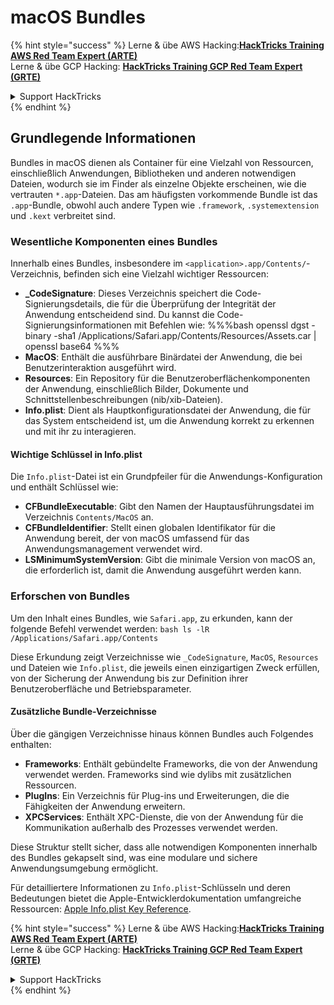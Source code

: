 # macOS Bundles

{% hint style="success" %}
Lerne & übe AWS Hacking:<img src="/.gitbook/assets/arte.png" alt="" data-size="line">[**HackTricks Training AWS Red Team Expert (ARTE)**](https://training.hacktricks.xyz/courses/arte)<img src="/.gitbook/assets/arte.png" alt="" data-size="line">\
Lerne & übe GCP Hacking: <img src="/.gitbook/assets/grte.png" alt="" data-size="line">[**HackTricks Training GCP Red Team Expert (GRTE)**<img src="/.gitbook/assets/grte.png" alt="" data-size="line">](https://training.hacktricks.xyz/courses/grte)

<details>

<summary>Support HackTricks</summary>

* Überprüfe die [**Abonnementpläne**](https://github.com/sponsors/carlospolop)!
* **Tritt der** 💬 [**Discord-Gruppe**](https://discord.gg/hRep4RUj7f) oder der [**Telegram-Gruppe**](https://t.me/peass) bei oder **folge** uns auf **Twitter** 🐦 [**@hacktricks\_live**](https://twitter.com/hacktricks\_live)**.**
* **Teile Hacking-Tricks, indem du PRs zu den** [**HackTricks**](https://github.com/carlospolop/hacktricks) und [**HackTricks Cloud**](https://github.com/carlospolop/hacktricks-cloud) GitHub-Repos einreichst.

</details>
{% endhint %}

## Grundlegende Informationen

Bundles in macOS dienen als Container für eine Vielzahl von Ressourcen, einschließlich Anwendungen, Bibliotheken und anderen notwendigen Dateien, wodurch sie im Finder als einzelne Objekte erscheinen, wie die vertrauten `*.app`-Dateien. Das am häufigsten vorkommende Bundle ist das `.app`-Bundle, obwohl auch andere Typen wie `.framework`, `.systemextension` und `.kext` verbreitet sind.

### Wesentliche Komponenten eines Bundles

Innerhalb eines Bundles, insbesondere im `<application>.app/Contents/`-Verzeichnis, befinden sich eine Vielzahl wichtiger Ressourcen:

* **\_CodeSignature**: Dieses Verzeichnis speichert die Code-Signierungsdetails, die für die Überprüfung der Integrität der Anwendung entscheidend sind. Du kannst die Code-Signierungsinformationen mit Befehlen wie: %%%bash openssl dgst -binary -sha1 /Applications/Safari.app/Contents/Resources/Assets.car | openssl base64 %%%
* **MacOS**: Enthält die ausführbare Binärdatei der Anwendung, die bei Benutzerinteraktion ausgeführt wird.
* **Resources**: Ein Repository für die Benutzeroberflächenkomponenten der Anwendung, einschließlich Bilder, Dokumente und Schnittstellenbeschreibungen (nib/xib-Dateien).
* **Info.plist**: Dient als Hauptkonfigurationsdatei der Anwendung, die für das System entscheidend ist, um die Anwendung korrekt zu erkennen und mit ihr zu interagieren.

#### Wichtige Schlüssel in Info.plist

Die `Info.plist`-Datei ist ein Grundpfeiler für die Anwendungs-Konfiguration und enthält Schlüssel wie:

* **CFBundleExecutable**: Gibt den Namen der Hauptausführungsdatei im Verzeichnis `Contents/MacOS` an.
* **CFBundleIdentifier**: Stellt einen globalen Identifikator für die Anwendung bereit, der von macOS umfassend für das Anwendungsmanagement verwendet wird.
* **LSMinimumSystemVersion**: Gibt die minimale Version von macOS an, die erforderlich ist, damit die Anwendung ausgeführt werden kann.

### Erforschen von Bundles

Um den Inhalt eines Bundles, wie `Safari.app`, zu erkunden, kann der folgende Befehl verwendet werden: `bash ls -lR /Applications/Safari.app/Contents`

Diese Erkundung zeigt Verzeichnisse wie `_CodeSignature`, `MacOS`, `Resources` und Dateien wie `Info.plist`, die jeweils einen einzigartigen Zweck erfüllen, von der Sicherung der Anwendung bis zur Definition ihrer Benutzeroberfläche und Betriebsparameter.

#### Zusätzliche Bundle-Verzeichnisse

Über die gängigen Verzeichnisse hinaus können Bundles auch Folgendes enthalten:

* **Frameworks**: Enthält gebündelte Frameworks, die von der Anwendung verwendet werden. Frameworks sind wie dylibs mit zusätzlichen Ressourcen.
* **PlugIns**: Ein Verzeichnis für Plug-ins und Erweiterungen, die die Fähigkeiten der Anwendung erweitern.
* **XPCServices**: Enthält XPC-Dienste, die von der Anwendung für die Kommunikation außerhalb des Prozesses verwendet werden.

Diese Struktur stellt sicher, dass alle notwendigen Komponenten innerhalb des Bundles gekapselt sind, was eine modulare und sichere Anwendungsumgebung ermöglicht.

Für detailliertere Informationen zu `Info.plist`-Schlüsseln und deren Bedeutungen bietet die Apple-Entwicklerdokumentation umfangreiche Ressourcen: [Apple Info.plist Key Reference](https://developer.apple.com/library/archive/documentation/General/Reference/InfoPlistKeyReference/Introduction/Introduction.html).

{% hint style="success" %}
Lerne & übe AWS Hacking:<img src="/.gitbook/assets/arte.png" alt="" data-size="line">[**HackTricks Training AWS Red Team Expert (ARTE)**](https://training.hacktricks.xyz/courses/arte)<img src="/.gitbook/assets/arte.png" alt="" data-size="line">\
Lerne & übe GCP Hacking: <img src="/.gitbook/assets/grte.png" alt="" data-size="line">[**HackTricks Training GCP Red Team Expert (GRTE)**<img src="/.gitbook/assets/grte.png" alt="" data-size="line">](https://training.hacktricks.xyz/courses/grte)

<details>

<summary>Support HackTricks</summary>

* Überprüfe die [**Abonnementpläne**](https://github.com/sponsors/carlospolop)!
* **Tritt der** 💬 [**Discord-Gruppe**](https://discord.gg/hRep4RUj7f) oder der [**Telegram-Gruppe**](https://t.me/peass) bei oder **folge** uns auf **Twitter** 🐦 [**@hacktricks\_live**](https://twitter.com/hacktricks\_live)**.**
* **Teile Hacking-Tricks, indem du PRs zu den** [**HackTricks**](https://github.com/carlospolop/hacktricks) und [**HackTricks Cloud**](https://github.com/carlospolop/hacktricks-cloud) GitHub-Repos einreichst.

</details>
{% endhint %}
